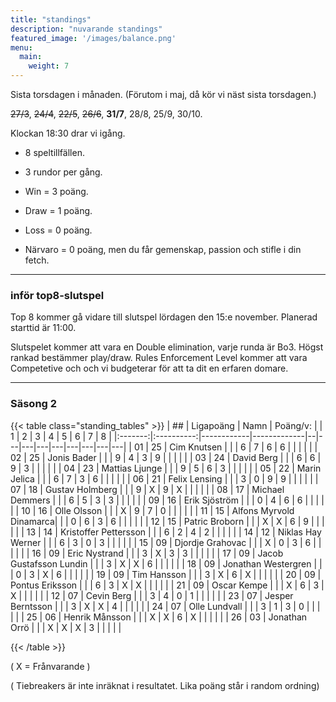 ```yaml
---
title: "standings"
description: "nuvarande standings"
featured_image: '/images/balance.png'
menu:
  main:
    weight: 7
---
```



Sista torsdagen i månaden. (Förutom i maj, då kör vi näst sista torsdagen.) 

~~27/3~~, ~~24/4~~, ~~22/5~~, ~~26/6~~, **31/7**, 28/8, 25/9, 30/10. 

 Klockan 18:30 drar vi igång.




- 8 speltillfällen. 

- 3 rundor per gång.


- Win = 3 poäng.

- Draw = 1 poäng.

- Loss = 0 poäng.

- Närvaro = 0 poäng, men du får gemenskap, passion och stifle i din fetch. 





------


### inför top8-slutspel

Top 8 kommer gå vidare till slutspel lördagen den 15:e november. Planerad starttid är 11:00. 

Slutspelet kommer att vara en Double elimination, varje runda är Bo3. Högst rankad bestämmer play/draw. Rules Enforcement Level kommer att vara Competetive och och vi budgeterar för att ta dit en erfaren domare. 


------



### Säsong 2
{{< table class="standing_tables" >}}
| ##  | Ligapoäng | Namn | Poäng/v: |   	     | 1 | 2 | 3 | 4 | 5 | 6 | 7 | 8 |
|:-------:|:----------:|------------|-------------|--|---|---|---|---|---|---|---|---|
| 01     | 25         | Cim Knutsen 		| |  | 6 | 7 | 6 | 6 |  |  |  |  |
| 02     | 25         | Jonis Bader 		| |  | 9 | 4 | 3 | 9 |  |  |  |  |
| 03     | 24         | David Berg 		| |  | 6 | 6 | 9 | 3 |  |  |  |  |
| 04     | 23         | Mattias Ljunge 		| |  | 9 | 5 | 6 | 3 |  |  |  |  |
| 05     | 22         | Marin Jelica 		| |  | 6 | 7 | 3 | 6 |  |  |  |  |
| 06     | 21         | Felix Lensing 		| |  | 3 | 0 | 9 | 9 |  |  |  |  |
| 07     | 18         | Gustav Holmberg 	| |  | 9 | X | 9 | X |  |  |  |  |
| 08     | 17         | Michael Demmers 	| |  | 6 | 5 | 3 | 3 |  |  |  |  |
| 09     | 16         | Erik Sjöström 		| |  | 0 | 4 | 6 | 6 |  |  |  |  |
| 10     | 16         | Olle Olsson	 	| |  | X | 9 | 7 | 0 |  |  |  |  |
| 11     | 15         | Alfons Myrvold Dinamarca| |  | 0 | 6 | 3 | 6 |  |  |  |  |
| 12     | 15         | Patric Broborn		| |  | X | X | 6 | 9 |  |  |  |  |
| 13     | 14         | Kristoffer Pettersson 	| |  | 6 | 2 | 4 | 2 |  |  |  |  |
| 14     | 12         | Niklas Hay Werner 	| |  | 6 | 3 | 0 | 3 |  |  |  |  |
| 15     | 09         | Djordje Grahovac 	| |  | X | 0 | 3 | 6 |  |  |  |  |
| 16     | 09         | Eric Nystrand 		| |  | 3 | X | 3 | 3 |  |  |  |  |
| 17     | 09         | Jacob Gustafsson Lundin | |  | 3 | X | X | 6 |  |  |  |  |
| 18     | 09         | Jonathan Westergren 	| |  | 0 | 3 | X | 6 |  |  |  |  |
| 19     | 09         | Tim Hansson 		| |  | 3 | X | 6 | X |  |  |  |  |
| 20     | 09         | Pontus Eriksson		| |  | 6 | 3 | X | X |  |  |  |  |
| 21     | 09         | Oscar Kempe	 	| |  | X | 6 | 3 | X |  |  |  |  |
| 12     | 07         | Cevin Berg 		| |  | 3 | 4 | 0 | 1 |  |  |  |  |
| 23     | 07         | Jesper Berntsson 	| |  | 3 | X | X | 4 |  |  |  |  |
| 24     | 07         | Olle Lundvall 		| |  | 3 | 1 | 3 | 0 |  |  |  |  |
| 25     | 06         | Henrik Månsson 		| |  | X | X | 6 | X |  |  |  |  |
| 26     | 03         | Jonathan Orrö 	| |  | X | X | X | 3 |  |  |  |  |



{{< /table >}}

( X = Frånvarande )

( Tiebreakers är inte inräknat i resultatet. Lika poäng står i random ordning)
